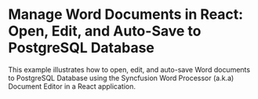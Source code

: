# Manage Word Documents in React: Open, Edit, and Auto-Save to PostgreSQL Database
This example illustrates how to open, edit, and auto-save Word documents to PostgreSQL Database using the Syncfusion Word Processor (a.k.a) Document Editor in a React application.
